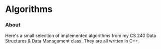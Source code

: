 # Algorithms
### About
Here's a small selection of implemented algorithms from my CS 240 Data Structures & Data Management class. They are all written in C++.
